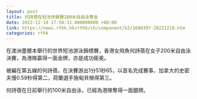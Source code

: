 ```yaml
---
layout: post
title: 何詩蓓在短池世錦賽200米自由泳奪金
date: 2022-12-18 17:50:11.000000000 +08:00
link: https://news.rthk.hk/rthk/ch/component/k2/1680397-20221218.htm
categories: rthk
---
```


在澳洲墨爾本舉行的世界短池游泳錦標賽，香港女飛魚何詩蓓在女子200米自由泳決賽，為港隊贏得一面金牌，亦是成功衛冕。

被編在第五線的何詩蓓，在決賽游出1分51秒65，以首名完成賽事，加拿大的史密夫慢0.59秒得第二，荷蘭選手施甸貝根得第三。

何詩蓓在日前舉行的100米自由泳，已經為港隊奪得一面銀牌。
